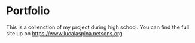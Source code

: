 # Portfolio

This is a collenction of my project during high school. You can find the full site up on https://www.lucalaspina.netsons.org

